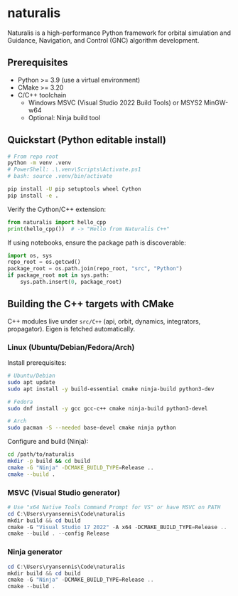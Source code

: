 # naturalis
Naturalis is a high-performance Python framework for orbital simulation and Guidance, Navigation, and Control (GNC) algorithm development.

## Prerequisites
- Python >= 3.9 (use a virtual environment)
- CMake >= 3.20
- C/C++ toolchain
  - Windows MSVC (Visual Studio 2022 Build Tools) or MSYS2 MinGW-w64
  - Optional: Ninja build tool

## Quickstart (Python editable install)
```bash
# From repo root
python -m venv .venv
# PowerShell: .\.venv\Scripts\Activate.ps1
# bash: source .venv/bin/activate

pip install -U pip setuptools wheel Cython
pip install -e .
```

Verify the Cython/C++ extension:
```python
from naturalis import hello_cpp
print(hello_cpp())  # -> "Hello from Naturalis C++"
```

If using notebooks, ensure the package path is discoverable:
```python
import os, sys
repo_root = os.getcwd()
package_root = os.path.join(repo_root, "src", "Python")
if package_root not in sys.path:
    sys.path.insert(0, package_root)
```

## Building the C++ targets with CMake
C++ modules live under `src/C++` (api, orbit, dynamics, integrators, propagator). Eigen is fetched automatically.

### Linux (Ubuntu/Debian/Fedora/Arch)
Install prerequisites:
```bash
# Ubuntu/Debian
sudo apt update
sudo apt install -y build-essential cmake ninja-build python3-dev

# Fedora
sudo dnf install -y gcc gcc-c++ cmake ninja-build python3-devel

# Arch
sudo pacman -S --needed base-devel cmake ninja python
```

Configure and build (Ninja):
```bash
cd /path/to/naturalis
mkdir -p build && cd build
cmake -G "Ninja" -DCMAKE_BUILD_TYPE=Release ..
cmake --build .
```

### MSVC (Visual Studio generator)
```powershell
# Use "x64 Native Tools Command Prompt for VS" or have MSVC on PATH
cd C:\Users\ryansennis\Code\naturalis
mkdir build && cd build
cmake -G "Visual Studio 17 2022" -A x64 -DCMAKE_BUILD_TYPE=Release ..
cmake --build . --config Release
```

### Ninja generator
```powershell
cd C:\Users\ryansennis\Code\naturalis
mkdir build && cd build
cmake -G "Ninja" -DCMAKE_BUILD_TYPE=Release ..
cmake --build .
```